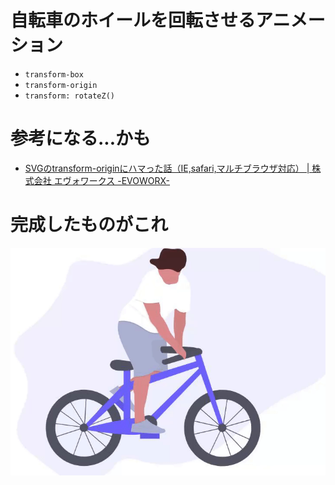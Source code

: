 # 自転車のホイールを回転させるアニメーション

- `transform-box`
- `transform-origin`
- `transform: rotateZ()`


# 参考になる...かも

- [SVGのtransform-originにハマった話（IE,safari,マルチブラウザ対応） | 株式会社 エヴォワークス -EVOWORX-](https://www.evoworx.co.jp/blog/svg_transform/)

# 完成したものがこれ

![アニメーションgif](https://raw.githubusercontent.com/itsumoonazicode/svg-animation/master/illust-animation/5227eca688d5fc1744751ff33773b8ca.gif)